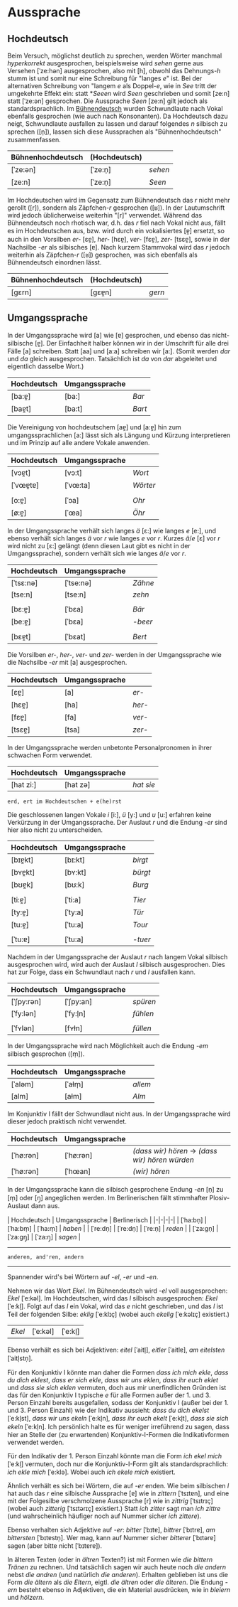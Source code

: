# Aussprache

## Hochdeutsch

Beim Versuch, möglichst deutlich zu sprechen, werden Wörter manchmal *hyperkorrekt* ausgesprochen, beispielsweise wird *sehen* gerne aus Versehen [ˈze:hən] ausgesprochen, also mit [h], obwohl das Dehnungs-*h* stumm ist und somit nur eine Schreibung für "langes *e*" ist. Bei der alternativen Schreibung von "langem *e* als Doppel-*e*, wie in *See* tritt der umgekehrte Effekt ein: statt **Seeen* wird *Seen* geschrieben und somit [ze:n] statt [ˈze:ən] gesprochen. Die Aussprache *Seen* [ze:n] gilt jedoch als standardsprachlich. Im [Bühnendeutsch](https://archive.org/details/deutschebhnena00siebrich) wurden Schwundlaute nach Vokal ebenfalls gesprochen (wie auch nach Konsonanten). Da Hochdeutsch dazu neigt, Schwundlaute ausfallen zu lassen und darauf folgendes *n* silbisch zu sprechen ([n̩]), lassen sich diese Aussprachen als "Bühnenhochdeutsch" zusammenfassen.

| Bühnenhochdeutsch | (Hochdeutsch) | |
|-|-|-|
| [ˈze:ən] | [ˈze:n̩] | *sehen* |
| [ze:n]   | [ˈze:n̩] | *Seen* |

Im Hochdeutschen wird im Gegensatz zum Bühnendeutsch das *r* nicht mehr gerollt ([r]), sondern als Zäpfchen-*r* gesprochen ([ʁ]). In der Lautumschrift wird jedoch üblicherweise weiterhin "[r]" verwendet. Während das Bühnendeutsch noch rhotisch war, d.h. das *r* fiel nach Vokal nicht aus, fällt es im Hochdeutschen aus, bzw. wird durch ein vokalisiertes [ɐ̯] ersetzt, so auch in den Vorsilben *er-* [ɛɐ̯], *her-* [hɛɐ̯], *ver-* [fɛɐ̯], *zer-* [tsɛɐ̯], sowie in der Nachsilbe *-er* als silbisches [ɐ]. Nach kurzem Stammvokal wird das *r* jedoch weiterhin als Zäpfchen-*r* ([ʁ]) gesprochen, was sich ebenfalls als Bühnendeutsch einordnen lässt.

| Bühnenhochdeutsch | (Hochdeutsch) | |
|-|-|-|
| [gɛrn] | [gɛɐ̯n] | *gern* |

## Umgangssprache

In der Umgangssprache wird [a] wie [ɐ] gesprochen, und ebenso das nicht-silbische [ɐ̯]. Der Einfachheit halber können wir in der Umschrift für alle drei Fälle [a] schreiben. Statt [aa] und [a:a] schreiben wir [a:]. (Somit werden *dar* und *da* gleich ausgesprochen. Tatsächlich ist *da* von *dar* abgeleitet und eigentlich dasselbe Wort.)

| Hochdeutsch | Umgangssprache | |
|-|-|-|
| [ba:ɐ̯] | [ba:]  | *Bar* |
| [baɐ̯t] | [ba:t] | *Bart* |

Die Vereinigung von hochdeutschem [aɐ̯] und [a:ɐ̯] hin zum umgangssprachlichen [a:] lässt sich als Längung und Kürzung interpretieren und im Prinzip auf alle andere Vokale anwenden.

| Hochdeutsch | Umgangssprache | |
|-|-|-|
| [vɔɐ̯t]   | [vɔ:t]   | *Wort* |
| [ˈvœɐ̯tɐ] | [ˈvœ:ta] | *Wörter* |
| | | |
| [o:ɐ̯]   | [ˈɔa]   | *Ohr* |
| [ø:ɐ̯]   | [ˈœa]   | *Öhr* |

In der Umgangssprache verhält sich langes *ä* [ɛ:] wie langes *e* [e:], und ebenso verhält sich langes *ä* vor *r* wie langes *e* vor *r*. Kurzes *ä*/*e* [ɛ] vor *r* wird nicht zu [ɛ:] gelängt (denn diesen Laut gibt es nicht in der Umgangssprache), sondern verhält sich wie langes *ä*/*e* vor *r*.

| Hochdeutsch | Umgangssprache | |
|-|-|-|
| [ˈtsɛ:nə] | [ˈtse:nə] | *Zähne* |
| [tse:n]   | [tse:n]   | *zehn* |
| | | |
| [bɛ:ɐ̯]    | [ˈbɛa]    | *Bär* |
| [be:ɐ̯]    | [ˈbɛa]    | *-beer* |
| | | |
| [bɛɐ̯t]    | [ˈbɛat]   | *Bert* |

Die Vorsilben *er-*, *her-*, *ver-* und *zer-* werden in der Umgangssprache wie die Nachsilbe *-er* mit [a] ausgesprochen.

| Hochdeutsch | Umgangssprache | |
|-|-|-|
| [ɛɐ̯]   | [a]   | *er-* |
| [hɛɐ̯]  | [ha]  | *her-* |
| [fɛɐ̯]  | [fa]  | *ver-* |
| [tsɛɐ̯] | [tsa] | *zer-* |

In der Umgangssprache werden unbetonte Personalpronomen in ihrer schwachen Form verwendet.

| Hochdeutsch | Umgangssprache | |
|-|-|-|
| [hat zi:]   | [hat zə] | *hat sie* |

`erd, ert im Hochdeutschen + e(he)rst`

Die geschlossenen langen Vokale *i* [i:], *ü* [y:] und *u* [u:] erfahren keine Verkürzung in der Umgangssprache. Der Auslaut *r* und die Endung *-er* sind hier also nicht zu unterscheiden.

| Hochdeutsch | Umgangssprache | |
|-|-|-|
| [bɪɐ̯kt] | [bɪ:kt] | *birgt* |
| [bʏɐ̯kt] | [bʏ:kt] | *bürgt* |
| [bʊɐ̯k]  | [bʊ:k]  | *Burg* |
| | | |
| [ti:ɐ̯]  | [ˈti:a] | *Tier* |
| [ty:ɐ̯]  | [ˈty:a] | *Tür* |
| [tu:ɐ̯]  | [ˈtu:a] | *Tour* |
| | | |
| [ˈtu:ɐ] | [ˈtu:a] | *-tuer* |

Nachdem in der Umgangssprache der Auslaut *r* nach langem Vokal silbisch ausgesprochen wird, wird auch der Auslaut *l* silbisch ausgesprochen. Dies hat zur Folge, dass ein Schwundlaut nach *r* und *l* ausfallen kann.

| Hochdeutsch | Umgangssprache | |
|-|-|-|
| [ˈʃpy:rən] | [ˈʃpy:an] | *spüren* |
| [ˈfy:lən]  | [ˈfy:l̩n]  | *fühlen* |
| | | |
| [ˈfʏlən]   | [fʏɫn]    | *füllen* |

In der Umgangssprache wird nach Möglichkeit auch die Endung *-em* silbisch gesprochen ([m̩]).

| Hochdeutsch | Umgangssprache | |
|-|-|-|
| [ˈaləm] | [ˈaɫm̩] | *allem* |
| [alm]   | [aɫm]  | *Alm* |

Im Konjunktiv I fällt der Schwundlaut nicht aus. In der Umgangssprache wird dieser jedoch praktisch nicht verwendet.

| Hochdeutsch | Umgangssprache | |
|-|-|-|
| [ˈhø:rən] | [ˈhø:rən] | *(dass wir) hören* → *(dass wir) hören würden* |
| [ˈhø:rən] | [ˈhœan]   | *(wir) hören* |

In der Umgangssprache kann die silbisch gesprochene Endung *-en* [n̩] zu [m̩] oder [ŋ̩] angeglichen werden. Im Berlinerischen fällt stimmhafter Plosiv-Auslaut dann aus.

| Hochdeutsch | Umgangssprache | Berlinerisch | 
|-|-|-|-|
| [ˈha:bn̩] | [ˈha:bm̩] | [ˈha:m̩] | *haben* |
| [ˈre:dn̩] | [ˈre:dn̩] | [ˈre:n̩] | *reden* |
| [ˈza:gn̩] | [ˈza:gŋ̩] | [ˈza:ŋ̩] | *sagen* |

-----

`anderen, and'ren, andern`

-----

<!-- Auch der folgende Ansatz hat nicht gefruchtet. -->

Spannender wird's bei Wörtern auf *-el*, *-er* und *-en*.

Nehmen wir das Wort *Ekel*. Im Bühnendeutsch wird *-el* voll ausgesprochen: *Ekel* [ˈe:kəl]. Im Hochdeutschen, wird das *l* silbisch ausgesprochen: *Ekel* [ˈe:kl̩]. Folgt auf das *l* ein Vokal, wird das *e* nicht geschrieben, und das *l* ist Teil der folgenden Silbe: *eklig* [ˈe:klɪç] (wobei auch *ekelig* [ˈe:kəlɪç] existiert.)

| | | |
|-|-|-|
| *Ekel* | [ˈe:kəl] | [ˈe:kl̩] |

Ebenso verhält es sich bei Adjektiven: *eitel* [ˈaitl̩], *eitler* [ˈaitlɐ], *am eitelsten* [ˈaitl̩stn̩].

Für den Konjunktiv I könnte man daher die Formen *dass ich mich ekle*, *dass du dich eklest*, *dass er sich ekle*, *dass wir uns eklen*, *dass ihr euch eklet* und *dass sie sich eklen* vermuten, doch aus mir unerfindlichen Gründen ist das für den Konjunktiv I typische *e* für alle Formen außer der 1. und 3. Person Einzahl bereits ausgefallen, sodass der Konjunktiv I (außer bei der 1. und 3. Person Einzahl) wie der Indikativ aussieht: *dass du dich ekelst* [ˈe:kl̩st], *dass wir uns ekeln* [ˈe:kl̩n], *dass ihr euch ekelt* [ˈe:kl̩t], *dass sie sich ekeln* [ˈe:kl̩n]. Ich persönlich halte es für weniger irreführend zu sagen, dass hier an Stelle der (zu erwartenden) Konjunktiv-I-Formen die Indikativformen verwendet werden.

Für den Indikativ der 1. Person Einzahl könnte man die Form *ich ekel mich* [ˈe:kl̩] vermuten, doch nur die Konjunktiv-I-Form gilt als standardsprachlich: *ich ekle mich* [ˈe:klə]. Wobei auch *ich ekele mich* existiert.

Ähnlich verhält es sich bei Wörtern, die auf *-er* enden. Wie beim silbischen *l* hat auch das *r* eine silbische Aussprache [ɐ] wie in *zittern* [ˈtsɪtɐn], und eine mit der Folgesilbe verschmolzene Aussprache [r] wie in *zittrig* [ˈtsɪtrɪç] (wobei auch *zitterig* [ˈtsɪtərɪç] existiert.) Statt *ich zitter* sagt man *ich zittre* (und wahrscheinlich häufiger noch auf Nummer sicher *ich zittere*).

Ebenso verhalten sich Adjektive auf *-er*: *bitter* [ˈbɪtɐ], *bittrer* [ˈbɪtrɐ], *am bittersten* [ˈbɪtɐstn̩]. Wer mag, kann auf Nummer sicher *bitterer* [ˈbɪtərɐ] sagen (aber bitte nicht [ˈbɪtɐrɐ]).

In älteren Texten (oder in *ältren* Texten?) ist mit Formen wie *die bittern Tränen* zu rechnen. Und tatsächlich sagen wir auch heute noch *die andern* nebst *die andren* (und natürlich *die anderen*). Erhalten geblieben ist uns die Form *die ältern* als *die Eltern*, eigtl. *die ältren* oder *die älteren*. Die Endung *-ern* besteht ebenso in Adjektiven, die ein Material ausdrücken, wie in *bleiern* und *hölzern*.
